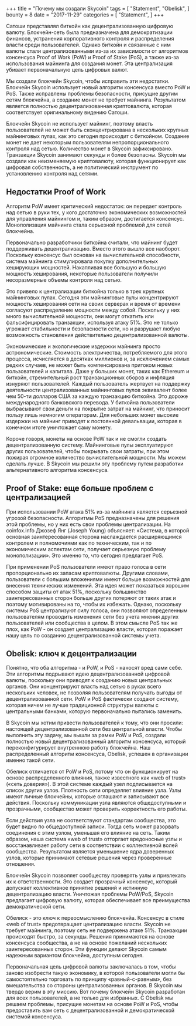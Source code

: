 +++
title = "Почему мы создали Skycoin"
tags = [
    "Statement",
    "Obelisk",
]
bounty = 8
date = "2017-11-29"
categories = [
    "Statement",
]
+++

Сатоши представлял биткойн как децентрализованную цифровую валюту. Блокчейн-сеть была предназначена для демократизации финансов, устранения корпоративного контроля и распределения власти среди пользователей. Однако биткойн и связанные с ним валюты стали централизованными из-за их зависимости от алгоритмов консенсуса Proof of Work (PoW) и Proof of Stake (PoS), а также из-за использования майнинга для создания монет. Эта централизация убивает первоначальную цель цифровых валют.

Мы создали блокчейн Skycoin, чтобы исправить эти недостатки. Блокчейн Skycoin использует новый алгоритм консенсуса вместо PoW и PoS. Также исправлены проблемы безопасности, присущие другим сетям блокчейна, а создание монет не требует майнинга. Результатом является полностью децентрализованная криптовалюта, которая соответствует оригинальному видению Сатоши.

Блокчейн Skycoin не использует майнинг, поэтому власть пользователей не может быть сконцентрирована в нескольких крупных майнинговых пулах, как это сегодня происходит с биткойном. Создание монет не дает некоторым пользователям непропорционального контроля над сетью. Количество монет в  Skycoin зафиксировано. Транзакции Skycoin занимают секунды и более безопасны. Skycoin мы создали как неизменяемую криптовалюту, которая функционирует как цифровая собственность, а не политический инструмент по установлению контроля над сетями.

## Недостатки Proof of Work

Алгоритм PoW имеет критический недостаток: он передает контроль над сетью в руки тех, у кого достаточно экономических возможностей для управления майнингом и, таким образом, достигается консенсус. Монополизация майнинга стала серьезной проблемой для сетей блокчейна.

Первоначально разработчики биткойна считали, что майнинг будет поддерживать децентрализацию. Вместо этого вышло все наоборот. Поскольку консенсус был основан на вычислительной способности, система майнинга стимулировала покупку дополнительных хеширующих мощностей. Накапливая все большую и большую мощность хеширования, некоторые пользователи получили несоразмерные объемы контроля над сетью.

Это привело к централизации биткойна только в трех крупных майнинговых пулах. Сегодня эти майнинговые пулы концентрируют мощность хеширования сети на своих серверах и время от времени согласуют распределение мощности между собой. Поскольку у них много вычислительной мощности, они могут откатить или фальсифицировать транзакции, используя атаку 51%. Это не только угрожает стабильности и безопасности сети, но и разрушает любую возможность становления действительно децентрализованной валюты.

Экономические и экологические издержки майнинга просто астрономические. Стоимость электричества, потребляемого для этого процесса, исчисляется в десятках миллионов и, за исключением самых редких случаев, не может быть компенсирована притоком новых пользователей и капитала. Даже у больших монет, таких как Ethereum и биткойн, стремительный рост транзакционных сборов и инфляция изнуряют пользователей. Каждый пользователь жертвует на поддержку деятельности централизованных майнинговых пулов эквивалент более чем 50-ти долларов США за каждую транзакцию биткойна. Это дороже международного банковского перевода. У биткойна пользователи выбрасывают свои деньги на покрытие затрат на майнинг, что приносит пользу лишь немногим операторам. Для небольших монет высокие издержки на майнинг приводят к постоянной девальвации, которая в конечном итоге уничтожает саму монету.

Короче говоря, монеты на основе PoW так и не смогли создать децентрализованную систему. Майнинговые пулы эксплуатируют других пользователей, чтобы покрывать свои затраты, при этом пожирая огромное количество вычислительной мощности. Мы можем сделать лучше. В Skycoin мы решили эту проблему путем разработки альтернативного алгоритма консенсуса.

## Proof of Stake: еще больше проблем с централизацией

При использовании PoW атака 51% из-за майнинга является серьезной угрозой безопасности. Алгоритмы PoS предназначены для решения этой проблемы, но у них есть свои проблемы централизации. На coinfox.info Джозеф Янг (Joseph Young) объясняет: «Система, в которой основная заинтересованная сторона наслаждается расширяющимся контролем и полномочиями как по техническим, так и по экономическим аспектам сети, получает серьезную проблему монополизации». Это именно то, что сегодня предлагает PoS.

При применении PoS пользователи имеют право голоса в сети пропорционально их запасам криптовалюты. Другими словами, пользователи с большим вложениями имеют больше возможностей для внесения технических изменений. Эта идея может показаться хорошим способом защиты от атак 51%, поскольку большинство заинтересованных сторон больше других потеряют от таких атак и поэтому мотивированы на то, чтобы их избежать. Однако, поскольку системы PoS централизуют силу голоса, они позволяют определенным пользователям проводить изменения сети без учета мнения других пользователей или сообщества в целом. В этом смысле PoS так же плох, как PoW - он создает централизацию власти, которая поражает нашу цель по созданию децентрализованной системы учета.

## Obelisk: ключ к децентрализации

Понятно, что оба алгоритма  - и PoW, и PoS  - наносят вред сами себе. Эти алгоритмы подрывают идею децентрализованной цифровой валюты, поскольку они приводят к созданию новых центральных органов. Они концентрируют власть над сетью в руках всего нескольких человек, не позволяя пользователям получать выгоды от децентрализованной сети. PoW и PoS фактически создают систему, которая ничем не лучше традиционной структуры валюты с центральными банками, которую первоначально пытались заменить.

В Skycoin мы хотим привести пользователей к тому, что они просили: настоящей децентрализованной сети без центральной власти. Чтобы выполнить эту задачу, мы вышли за рамки PoW и PoS, создали полностью новый децентрализованный алгоритм консенсуса, который переконфигурирует внутреннюю работу блокчейна. Наш распределенный алгоритм консенсуса, Obelisk, успешен в организации именно такой сети.

Обелиск отличается от PoW и PoS, потому что он функционирует на основе распределенного влияния, также известного как «web of trust» («сеть доверия»). В этой системе каждый узел подписывается на список других узлов. Плотность сети определяет влияние  узла. Узлы имеют личные блокчейны, которые оглашают и записывают все действия. Поскольку коммуникации узла являются общедоступными и прозрачными, сообщество может проверить корректность его работы.

Если действия узла не соответствуют стандартам сообщества, это будет видно по общедоступной записи. Тогда сеть может разорвать соединения с этим узлом, уменьшая его влияние на сеть. Таким образом, наша система «web of trust» отторгает вредоносные узлы и восстанавливает работу сети в соответствии с коллективной волей сообщества. Результатом является уменьшение ядра доверенных узлов, которые принимают сетевые решения через проверенные отношения.

Блокчейн Skycoin позволяет сообществу проверять узлы и привлекать их к ответственности. Это создает прозрачный консенсус, который допускает коллективное принятие решений и истинную децентрализацию власти. Уничтожая проблемы PoW/PoS, Skycoin предлагает цифровую валюту, которая обеспечивает все преимущества демократической сети.

Обелиск - это ключ к переосмыслению блокченйа. Консенсус в стиле «web of trust» предотвращает централизацию власти. Skycoin не требует майнинга, поэтому сеть не подвержена атаке 51%. Транзакции происходят быстро, за секунды. Решения принимаются на основе консенсуса сообщества, а не на основе пожеланий нескольких заинтересованных сторон. Эти функции делают Skycoin самым надежным вариантом блокчейна, доступным сегодня.

Первоначальная цель цифровой валюты заключалась в том, чтобы заново изобрести такую экономику, в которой пользователи могли бы самостоятельно торговать по принципу «равный-с-равным», без вмешательства со стороны централизованных органов. В Skycoin мы твердо верим в эту миссию. Вот почему блокчейн Skycoin разработан для всех пользователей, а не только для избранных. С Obelisk мы решаем проблемы, присущие монетам на основе PoW и PoS, чтобы предоставить вам сеть с децентрализованной и демократической системой консенсуса.
